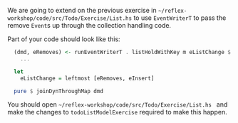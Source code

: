 We are going to extend on the previous exercise in 
`~/reflex-workshop/code/src/Todo/Exercise/List.hs`
to use `EventWriterT` to pass the remove `Event`s up through the collection handling code.

Part of your code should look like this:
```haskell
  (dmd, eRemoves) <- runEventWriterT . listHoldWithKey m eListChange $ \k item -> do
    ...

  let
    eListChange = leftmost [eRemoves, eInsert]

  pure $ joinDynThroughMap dmd
```

You should open
`~/reflex-workshop/code/src/Todo/Exercise/List.hs `
and make the changes to `todoListModelExercise` required to make this happen.
